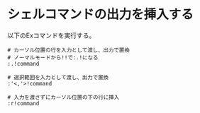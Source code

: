 # シェルコマンドの出力を挿入する

以下のExコマンドを実行する。

```vim
# カーソル位置の行を入力として渡し、出力で置換
# ノーマルモードから!!で:.!になる
:.!command

# 選択範囲を入力として渡し、出力で置換
:'<,'>!command

# 入力を渡さずにカーソル位置の下の行に挿入
:r!command
```
